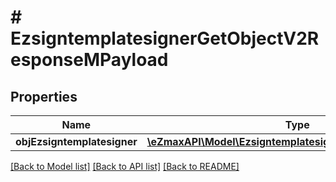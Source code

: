 # # EzsigntemplatesignerGetObjectV2ResponseMPayload

## Properties

Name | Type | Description | Notes
------------ | ------------- | ------------- | -------------
**objEzsigntemplatesigner** | [**\eZmaxAPI\Model\EzsigntemplatesignerResponseCompound**](EzsigntemplatesignerResponseCompound.md) |  |

[[Back to Model list]](../../README.md#models) [[Back to API list]](../../README.md#endpoints) [[Back to README]](../../README.md)
